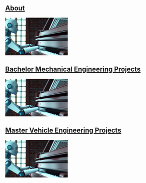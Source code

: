 ## [About](./about.md)
[<img src="/assets/img/about_banner_wide.png" alt="about_banner" width="200"/>](./about.md)
  
## [Bachelor Mechanical Engineering Projects](./bachelor.md)
[<img src="/assets/img/about_banner_wide.png" alt="roverav" width="200"/>](./bachelor.md)

## [Master Vehicle Engineering Projects](./master.md)
[<img src="/assets/img/about_banner_wide.png" alt="ogmpred" width="200"/>](./master.md)

